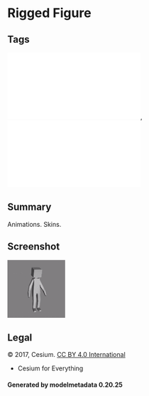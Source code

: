 # Rigged Figure

## Tags

![core](../../Models-core.md), ![testing](../../Models-testing.md)

## Summary

Animations. Skins.

## Screenshot

![screenshot](screenshot/screenshot.gif)

## Legal

&copy; 2017, Cesium. [CC BY 4.0 International](https://creativecommons.org/licenses/by/4.0/legalcode)

 - Cesium for Everything

#### Generated by modelmetadata 0.20.25